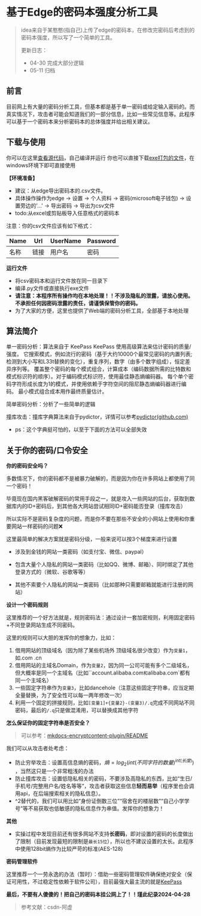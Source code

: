 # 基于Edge的密码本强度分析工具

> idea来自于某憨憨(指自己)上传了edge的密码本，在修改完密码后考虑到的密码本强度，所以写了一个简单的工具。
>
> 更新日志：
>
> - 04-30 完成大部分逻辑
> - 05-11 归档

## 前言

目前网上有大量的密码分析工具，但基本都是基于单一密码或给定输入密码的。而真实情况下，攻击者可能会知道我们的一部分信息，比如一些常见信息等。此程序可以基于一个密码本来分析密码本的总体强度并给出相关建议。


## 下载与使用

你可以在这里[查看源代码]()，自己编译并运行
你也可以直接下载[exe打包的文件]()，在windows环境下即可直接使用

**【环境准备】**

- 建议：从edge导出密码本的.csv文件。
- 具体操作操作为edge -> 设置 -> 个人资料 -> 密码(microsoft电子钱包) -> 设置旁边的'...' -> 导出密码 -> 导出为csv文件
- todo:从excel或剪贴板导入任意格式的密码本

注意：你的csv文件应该有如下格式：

| Name | Url  | UserName | Password |
| ---- | ---- | -------- | -------- |
| 名称 | 链接 | 用户名   | 密码     |

**运行文件**

- 将csv密码本和运行文件放在同一目录下
- 编译.py文件或直接执行exe文件
- **请注意：本程序所有操作均在本地处理！！不涉及隐私的泄露，请放心使用。不承担任何因密码泄露的责任，请谨慎保管你的密码。**
- 为了大家的方便，这里也提供了Web端的密码分析工具，全部基于本地处理

## 算法简介

单一密码分析：算法来自于 KeePass
KeePass 使用高级算法来估计密码的质量/强度。 它搜索模式，例如流行的密码（基于大约10000个最常见密码的内置列表;检测到大小写和L33t替换的变化），重复序列，数字（由多个数字组成），恒定差异序列等。 覆盖整个密码的每个模式组合，计算成本（编码数据所需的比特数和模式标识符的顺序）。对于编码模式标识符，使用最佳静态熵编码器。 每个单个密码字符形成长度为1的模式，并使用依赖于字符空间的阻尼静态熵编码器进行编码。 最小模式组合成本用作最终质量估计。

简单密码分析：分析了一些简单的逻辑

撞库攻击：撞库字典算法来自于pydictor，详情可以参考[pydictor(github.com)](https://github.com/LandGrey/pydictor/blob/master/README_CN.md)

- ps：这个字典挺可怕的，以至于下面的方法可以全部失效





## 关于你的密码/口令安全

**你的密码安全吗？**

多数情况下，你的密码都不是被暴力破解的，而是因为你在许多网站上都使用了同一个密码！

毕竟现在国内黑客破解密码的常用手段之一，就是攻入一些网站的后台，获取到数据库内的ID+密码后，到其他各大网站尝试相同ID+密码能否登录（撞库攻击）

所以实际不是密码复杂度的问题，而是你不要在那些不安全的小网站上使用和你重要网站一样密码的问题❌

这里最简单的解决方案就是密码分级，一般来说可以按3个梯度来进行设置

- 涉及到金钱的网站一类密码（如支付宝、微信、paypal）

- 包含大量个人隐私的网站一类密码（比如QQ、微博、邮箱）、同时绑定了其他登录方式的（微软、谷歌等等）

- 其他不索要个人隐私的网站一类密码（比如那种只需要邮箱就能进行注册的网站）



**设计一个密码规则**

这里推荐的一个好方法就是，规则密码法：通过设计一套加密规则，利用固定密码+不同登录网站生成不同密码。

这里的规则可以大胆的发挥你的想象力，比如：

1. 借用网站的顶级域名（因为除了某些机场外 顶级域名很少改变）作为`变量1`，如.com .cn
2. 借用网站的主域名Domain，作为`变量2`，因为同一公司可能有多个二级域名，但大概率是同一个主域名（比如``account.alibaba.com`和`alibaba.com`都有同一个主域名）
3. 一些固定字符串作为`变量3`，比如dancehole（注意这些固定字符串，应当定期全量替换，为了安全性可以每一两年修改一次）
4. 利用一个固定的拼接规则，比如`[变量1]+{变量2}-(变量3)/.q`完成不同网站不同密码，最后的`/.q`只是做混淆用，可以替换成其他字符



**怎么保证你的固定字符串是否安全？**

> 可以参考：[mkdocs-encryptcontent-plugin/README](https://github.com/unverbuggt/mkdocs-encryptcontent-plugin/blob/master/README.md)

我们可以从攻击者处考虑：

- 防止穷举攻击：设置高信息熵的密码，$熵=log_2(int(不同字符的数量)^{int(长度)})$ ，当然这只是一个非常粗浅的办法
- 防止撞库攻击：设置低隐私相关的密码，不要涉及高隐私的东西，比如“生日/手机号/完整用户名/姓名等等”，攻击者获取这些信息**轻而易举**（程序里也会调用api，在后端搜索相关的隐私信息）。
- ^2替代的，我们可以用比如“身份证倒数三位”“宿舍在的楼层数”“自己小学学号”等不易获取也低敏感的隐私信息作为串值。发挥你的想象力！



**其他**

- 实操过程中发现目前还有很多网站不支持**长密码**，即对设置的密码的长度做出了限制（目前发现最短的限制是`最长15位`），所以也不建议设置的太长。此程序中使用128bit熵作为比较严苛的标准(AES-128)



**密码管理软件**

这里推荐一个一劳永逸的办法（暂时）：借助一些密码管理软件确保绝对安全（保证可用性，不过稳定性依赖于软件公司），目前最强大最主流的就是[KeePass](https://keepass.info/)



**最后，不要有人傻傻的！把自己的密码本挂公网上了！！瑾此纪录2024-04-28**

> 参考文献：csdn-阿虚